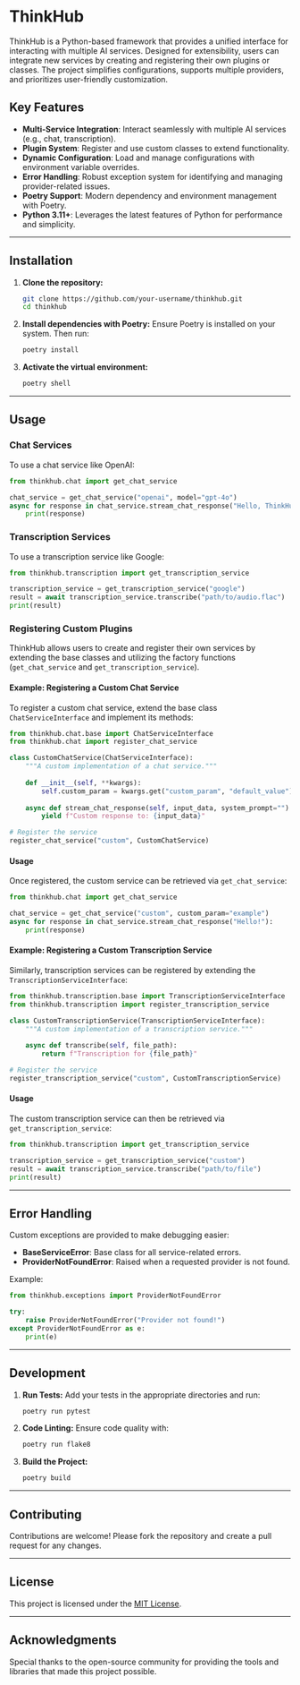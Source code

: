 # ThinkHub

ThinkHub is a Python-based framework that provides a unified interface for interacting with multiple AI services. Designed for extensibility, users can integrate new services by creating and registering their own plugins or classes. The project simplifies configurations, supports multiple providers, and prioritizes user-friendly customization.

## Key Features

- **Multi-Service Integration**: Interact seamlessly with multiple AI services (e.g., chat, transcription).
- **Plugin System**: Register and use custom classes to extend functionality.
- **Dynamic Configuration**: Load and manage configurations with environment variable overrides.
- **Error Handling**: Robust exception system for identifying and managing provider-related issues.
- **Poetry Support**: Modern dependency and environment management with Poetry.
- **Python 3.11+**: Leverages the latest features of Python for performance and simplicity.

---

## Installation

1. **Clone the repository:**
   ```bash
   git clone https://github.com/your-username/thinkhub.git
   cd thinkhub
   ```

2. **Install dependencies with Poetry:**
   Ensure Poetry is installed on your system. Then run:
   ```bash
   poetry install
   ```

3. **Activate the virtual environment:**
   ```bash
   poetry shell
   ```

---

## Usage

### **Chat Services**
To use a chat service like OpenAI:
```python
from thinkhub.chat import get_chat_service

chat_service = get_chat_service("openai", model="gpt-4o")
async for response in chat_service.stream_chat_response("Hello, ThinkHub!"):
    print(response)
```

### **Transcription Services**
To use a transcription service like Google:
```python
from thinkhub.transcription import get_transcription_service

transcription_service = get_transcription_service("google")
result = await transcription_service.transcribe("path/to/audio.flac")
print(result)
```

### **Registering Custom Plugins**

ThinkHub allows users to create and register their own services by extending the base classes and utilizing the factory functions (`get_chat_service` and `get_transcription_service`).

#### Example: Registering a Custom Chat Service

To register a custom chat service, extend the base class `ChatServiceInterface` and implement its methods:

```python
from thinkhub.chat.base import ChatServiceInterface
from thinkhub.chat import register_chat_service

class CustomChatService(ChatServiceInterface):
    """A custom implementation of a chat service."""
    
    def __init__(self, **kwargs):
        self.custom_param = kwargs.get("custom_param", "default_value")
    
    async def stream_chat_response(self, input_data, system_prompt=""):
        yield f"Custom response to: {input_data}"

# Register the service
register_chat_service("custom", CustomChatService)
```

#### Usage
Once registered, the custom service can be retrieved via `get_chat_service`:

```python
from thinkhub.chat import get_chat_service

chat_service = get_chat_service("custom", custom_param="example")
async for response in chat_service.stream_chat_response("Hello!"):
    print(response)
```

#### Example: Registering a Custom Transcription Service

Similarly, transcription services can be registered by extending the `TranscriptionServiceInterface`:

```python
from thinkhub.transcription.base import TranscriptionServiceInterface
from thinkhub.transcription import register_transcription_service

class CustomTranscriptionService(TranscriptionServiceInterface):
    """A custom implementation of a transcription service."""
    
    async def transcribe(self, file_path):
        return f"Transcription for {file_path}"

# Register the service
register_transcription_service("custom", CustomTranscriptionService)
```

#### Usage
The custom transcription service can then be retrieved via `get_transcription_service`:

```python
from thinkhub.transcription import get_transcription_service

transcription_service = get_transcription_service("custom")
result = await transcription_service.transcribe("path/to/file")
print(result)
```

---

## Error Handling

Custom exceptions are provided to make debugging easier:

- **BaseServiceError**: Base class for all service-related errors.
- **ProviderNotFoundError**: Raised when a requested provider is not found.

Example:
```python
from thinkhub.exceptions import ProviderNotFoundError

try:
    raise ProviderNotFoundError("Provider not found!")
except ProviderNotFoundError as e:
    print(e)
```

---

## Development

1. **Run Tests:**
   Add your tests in the appropriate directories and run:
   ```bash
   poetry run pytest
   ```

2. **Code Linting:**
   Ensure code quality with:
   ```bash
   poetry run flake8
   ```

3. **Build the Project:**
   ```bash
   poetry build
   ```

---

## Contributing

Contributions are welcome! Please fork the repository and create a pull request for any changes.

---

## License

This project is licensed under the [MIT License](LICENSE).

---

## Acknowledgments

Special thanks to the open-source community for providing the tools and libraries that made this project possible.
